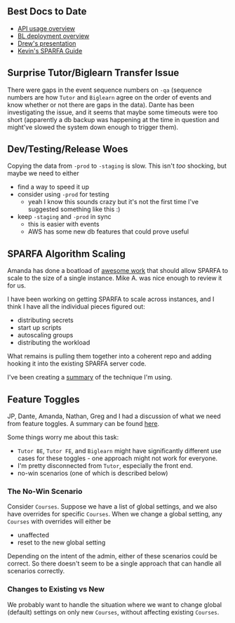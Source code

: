 ## Best Docs to Date
- [API usage overview](https://github.com/openstax/napkin-notes/blob/master/kevin/160921_biglearnApis/api_usage.md)
- [BL deployment overview](https://github.com/openstax/napkin-notes/blob/master/kevin/BiglearnArchitectureDeployment.pdf)
- [Drew's presentation](https://docs.google.com/presentation/d/1qoPqBLD4XqOsIfcM6aJH7IaDQRsxxuA6QBLy4GIZy7w/edit#slide=id.p)
- [Kevin's SPARFA Guide](https://github.com/openstax/sparfa-sandbox/blob/master/klb_sparfa_guide/sparfa_guide.pdf)

## Surprise Tutor/Biglearn Transfer Issue

There were gaps in the event sequence numbers on `-qa`
(sequence numbers are how `Tutor` and `Biglearn` agree on the order of events 
and know whether or not there are gaps in the data).
Dante has been investigating the issue,
and it seems that maybe some timeouts were too short
(apparently a db backup was happening at the time in question
and might've slowed the system down enough to trigger them).

## Dev/Testing/Release Woes

Copying the data from `-prod` to `-staging` is slow.
This isn't _too_ shocking,
but maybe we need to either
* find a way to speed it up
* consider using `-prod` for testing
  * yeah I know this sounds crazy but it's not the first time I've suggested something like this :)
* keep `-staging` and `-prod` in sync
  * this is easier with events
  * AWS has some new db features that could prove useful

## SPARFA Algorithm Scaling

Amanda has done a boatload of 
[awesome work](https://github.com/openstax/biglearn-sparfa-server/pull/31)
that should allow SPARFA to scale
to the size of a single instance.
Mike A. was nice enough to review it for us.

I have been working on getting SPARFA to scale across instances,
and I think I have all the individual pieces figured out:
* distributing secrets
* start up scripts
* autoscaling groups
* distributing the workload

What remains is pulling them together into a coherent repo
and adding hooking it into the existing SPARFA server code.

I've been creating a 
[summary](https://docs.google.com/document/d/1mkuwlVYxZq4c3t-6UxQH00hUAJrBI2YlGuEs-CLjAYY/edit#heading=h.gxpy73hw0cua)
of the technique I'm using.

## Feature Toggles

JP, Dante, Amanda, Nathan, Greg and I 
had a discussion of what we need from feature toggles.
A summary can be found 
[here](https://docs.google.com/document/d/1LUMeyMr-YLORO_RHMVSlQ1qxMQ0QLMFckFOPONBsu0w/edit).

Some things worry me about this task:
* `Tutor BE`, `Tutor FE`, and `Biglearn` might have significantly different use cases for these toggles -
one approach might not work for everyone.
* I'm pretty disconnected from `Tutor`, especially the front end.
* no-win scenarios (one of which is described below)

### The No-Win Scenario

Consider `Courses`.
Suppose we have a list of global settings,
and we also have overrides for specific `Courses`.
When we change a global setting,
any `Courses` with overrides will either be
* unaffected
* reset to the new global setting

Depending on the intent of the admin,
either of these scenarios could be correct.
So there doesn't seem to be a single approach
that can handle all scenarios correctly.

### Changes to Existing vs New

We probably want to handle the situation
where we want to change global (default) settings
on only new `Courses`,
without affecting existing `Courses`.
